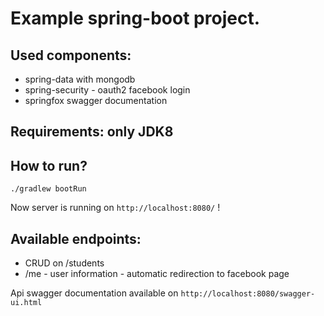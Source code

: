 # Example spring-boot project.

## Used components:

- spring-data with mongodb
- spring-security - oauth2 facebook login
- springfox swagger documentation

## Requirements: only JDK8

## How to run?

`./gradlew bootRun`

Now server is running on `http://localhost:8080/` !

## Available endpoints:

- CRUD on /students
- /me - user information - automatic redirection to facebook page

Api swagger documentation available on `http://localhost:8080/swagger-ui.html`
